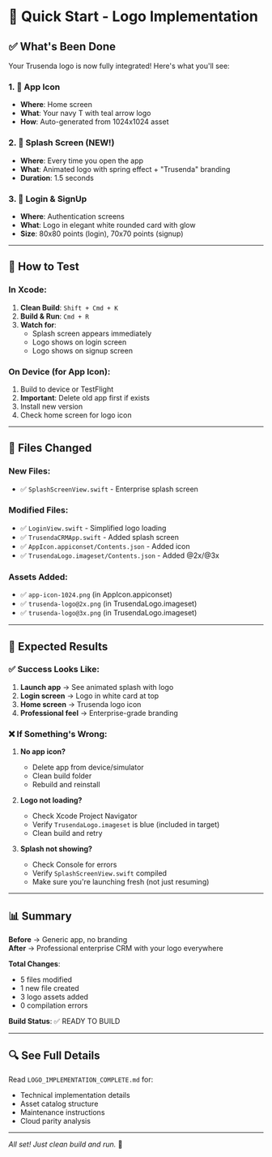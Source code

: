 # 🚀 Quick Start - Logo Implementation

## ✅ What's Been Done

Your Trusenda logo is now fully integrated! Here's what you'll see:

### 1. 📱 App Icon
- **Where**: Home screen
- **What**: Your navy T with teal arrow logo
- **How**: Auto-generated from 1024x1024 asset

### 2. 🎨 Splash Screen (NEW!)
- **Where**: Every time you open the app
- **What**: Animated logo with spring effect + "Trusenda" branding
- **Duration**: 1.5 seconds

### 3. 🔐 Login & SignUp
- **Where**: Authentication screens
- **What**: Logo in elegant white rounded card with glow
- **Size**: 80x80 points (login), 70x70 points (signup)

---

## 🧪 How to Test

### In Xcode:
1. **Clean Build**: `Shift + Cmd + K`
2. **Build & Run**: `Cmd + R`
3. **Watch for**:
   - Splash screen appears immediately
   - Logo shows on login screen
   - Logo shows on signup screen

### On Device (for App Icon):
1. Build to device or TestFlight
2. **Important**: Delete old app first if exists
3. Install new version
4. Check home screen for logo icon

---

## 📁 Files Changed

### New Files:
- ✅ `SplashScreenView.swift` - Enterprise splash screen

### Modified Files:
- ✅ `LoginView.swift` - Simplified logo loading
- ✅ `TrusendaCRMApp.swift` - Added splash screen
- ✅ `AppIcon.appiconset/Contents.json` - Added icon
- ✅ `TrusendaLogo.imageset/Contents.json` - Added @2x/@3x

### Assets Added:
- ✅ `app-icon-1024.png` (in AppIcon.appiconset)
- ✅ `trusenda-logo@2x.png` (in TrusendaLogo.imageset)
- ✅ `trusenda-logo@3x.png` (in TrusendaLogo.imageset)

---

## 🎯 Expected Results

### ✅ Success Looks Like:
1. **Launch app** → See animated splash with logo
2. **Login screen** → Logo in white card at top
3. **Home screen** → Trusenda logo icon
4. **Professional feel** → Enterprise-grade branding

### ❌ If Something's Wrong:
1. **No app icon?** 
   - Delete app from device/simulator
   - Clean build folder
   - Rebuild and reinstall

2. **Logo not loading?**
   - Check Xcode Project Navigator
   - Verify `TrusendaLogo.imageset` is blue (included in target)
   - Clean build and retry

3. **Splash not showing?**
   - Check Console for errors
   - Verify `SplashScreenView.swift` compiled
   - Make sure you're launching fresh (not just resuming)

---

## 📊 Summary

**Before** → Generic app, no branding  
**After** → Professional enterprise CRM with your logo everywhere

**Total Changes**: 
- 5 files modified
- 1 new file created
- 3 logo assets added
- 0 compilation errors

**Build Status**: ✅ READY TO BUILD

---

## 🔍 See Full Details

Read `LOGO_IMPLEMENTATION_COMPLETE.md` for:
- Technical implementation details
- Asset catalog structure
- Maintenance instructions
- Cloud parity analysis

---

*All set! Just clean build and run.* 🎉

